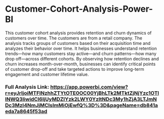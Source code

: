 # Customer-Cohort-Analysis-Power-BI
This customer cohort analysis provides retention and churn dynamics of customers over time. The customers are from a retail company. The analysis tracks groups of customers based on their acquisition time and analyzes their behavior over time. It helps businesses understand retention trends—how many customers stay active—and churn patterns—how many drop off—across different cohorts. By observing how retention declines and churn increases month-over-month, businesses can identify critical points of customer drop-off and take targeted actions to improve long-term engagement and customer lifetime value.
### Full Analysis Link: https://app.powerbi.com/view?r=eyJrIjoiMTFlNzhhZTYtOTE0OC00YjBhLTk2MTktZjNjYzc1OTllNWQ3IiwidCI6IjUyMDZlYzk2LWY0YzItNDc3My1hZjA3LTJmNDc3MzI4NmJjMCIsImMiOjEwfQ%3D%3D&pageName=db841aeda7a8645f53ad
